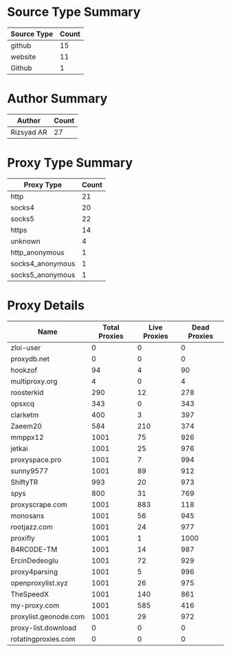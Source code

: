 # Source Type Summary

| Source Type | Count |
|-------------|-------|
| github | 15 |
| website | 11 |
| Github | 1 |


# Author Summary

| Author | Count |
|--------|-------|
| Rizsyad AR | 27 |


# Proxy Type Summary

| Proxy Type | Count |
|------------|-------|
| http | 21 |
| socks4 | 20 |
| socks5 | 22 |
| https | 14 |
| unknown | 4 |
| http_anonymous | 1 |
| socks4_anonymous | 1 |
| socks5_anonymous | 1 |


# Proxy Details

| Name | Total Proxies | Live Proxies | Dead Proxies |
|------|---------------|--------------|---------------|
| zloi-user | 0 | 0 | 0 |
| proxydb.net | 0 | 0 | 0 |
| hookzof | 94 | 4 | 90 |
| multiproxy.org | 4 | 0 | 4 |
| roosterkid | 290 | 12 | 278 |
| opsxcq | 343 | 0 | 343 |
| clarketm | 400 | 3 | 397 |
| Zaeem20 | 584 | 210 | 374 |
| mmppx12 | 1001 | 75 | 926 |
| jetkai | 1001 | 25 | 976 |
| proxyspace.pro | 1001 | 7 | 994 |
| sunny9577 | 1001 | 89 | 912 |
| ShiftyTR | 993 | 20 | 973 |
| spys | 800 | 31 | 769 |
| proxyscrape.com | 1001 | 883 | 118 |
| monosans | 1001 | 56 | 945 |
| rootjazz.com | 1001 | 24 | 977 |
| proxifly | 1001 | 1 | 1000 |
| B4RC0DE-TM | 1001 | 14 | 987 |
| ErcinDedeoglu | 1001 | 72 | 929 |
| proxy4parsing | 1001 | 5 | 996 |
| openproxylist.xyz | 1001 | 26 | 975 |
| TheSpeedX | 1001 | 140 | 861 |
| my-proxy.com | 1001 | 585 | 416 |
| proxylist.geonode.com | 1001 | 29 | 972 |
| proxy-list.download | 0 | 0 | 0 |
| rotatingproxies.com | 0 | 0 | 0 |
